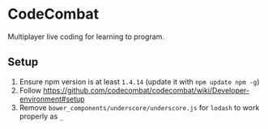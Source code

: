 # CodeCombat

Multiplayer live coding for learning to program.

## Setup
1. Ensure npm version is at least `1.4.14` (update it with `npm update npm -g`)
1. Follow https://github.com/codecombat/codecombat/wiki/Developer-environment#setup
1. Remove `bower_components/underscore/underscore.js` for `lodash` to work properly as `_`

